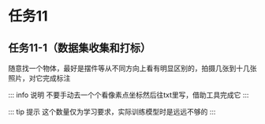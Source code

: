 # 任务11

## 任务11-1（数据集收集和打标）
随意找一个物体，最好是摆件等从不同方向上看有明显区别的，拍摄几张到十几张照片，对它完成标注

::: info 说明
不要手动去一个个看像素点坐标然后往txt里写，借助工具完成它
:::

::: tip 提示
这个数量仅为学习要求，实际训练模型时是远远不够的
:::
